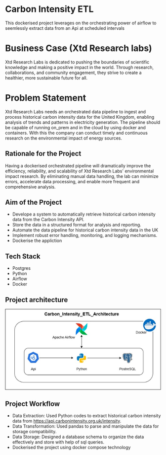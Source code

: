 # Carbon Intensity ETL
This dockerised project leverages on the orchestrating power of airflow to seemlessly extract data from an Api at scheduled intervals

# Business Case (Xtd Research labs)
Xtd Research Labs is dedicated to pushing the boundaries of scientific knowledge and making a positive impact in the world. Through  research, collaborations, and community engagement, they strive to create a healthier, more sustainable future for all.

# Problem Statement
Xtd Research Labs needs an orchestrated data pipeline to ingest and process historical carbon intensity data for the United Kingdom, enabling analysis of trends and patterns in electricity generation. The pipeline should be capable of running on_prem and in the cloud by using docker and containers.  With this the company can conduct timely and continuous research on the environmental impact of energy sources.

## Rationale for the Project
Having a dockerised orchestrated pipeline will dramatically improve the efficiency, reliability, and scalability of Xtd Research Labs' environmental impact research. By eliminating manual data handling, the lab can minimize errors, accelerate data processing, and enable more frequent and comprehensive analysis.

## Aim of the Project
  * Develope a system to automatically retrieve historical carbon intensity data from the Carbon Intensity API.
  * Store the data in a structured format for analysis and reporting.
  * Automate the data pipeline for historical carbon intensity data in the UK
  * Implement robust error handling, monitoring, and logging mechanisms.
  * Dockerise the appliction

## Tech Stack
  * Postgres
  * Python
  * Airflow
  * Docker

## Project architecture
![Project Architecture](architecture.jpg)

## Project Workflow
  * Data Extraction: Used Python codes to extract historical carbon intensity data from https://api.carbonintensity.org.uk/intensity.
  * Data Transformation: Used pandas to parse and manipulate the data for storage compatibility.
  * Data Storage: Designed a database schema to organize the data effectively and store with help of sql queries.
  * Dockerised the project using docker compose technology
